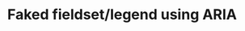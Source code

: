 ---
title: "Faked fieldset/legend using ARIA"
compatibility:
  Keyboard only:
    status: Pass
    date: 2018-??-??
  NVDA:
    2018.1 + FF Quantum 59.0.2:
      status: Pass
      date: 2018-04-30
  JAWS:
    2019.1 + FF 63.7.3:
      status: Fail
      date: 2019-03-27
      comments:
        - Das und das geht nicht
        - Dieses und jenes auch nicht
    2018.3 + IE 11:
      status: Pass
      date: 2018-03-26
    2018.3 + FF ESR 52.7.3:
      status: Pass
      date: 2018-03-27
---